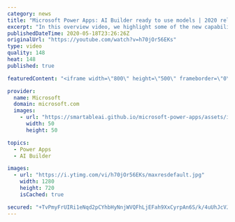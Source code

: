```yaml
---
category: news
title: "Microsoft Power Apps: AI Builder ready to use models | 2020 release wave 1 overview"
excerpt: "In this overview video, we highlight some of the new capabilities included in the latest update to Microsoft Power Apps, AI Builder ready to use models.     Here are the capabilities covered:   • Entity extraction helps you by identifying and extracting people, dates, places, locations, etc. from text"
publishedDateTime: 2020-05-18T23:26:26Z
originalUrl: "https://youtube.com/watch?v=h70jOr56EKs"
type: video
quality: 148
heat: 148
published: true

featuredContent: "<iframe width=\"800\" height=\"500\" frameborder=\"0\" src=\"https://www.youtube.com/embed/h70jOr56EKs\" allow=\"accelerometer; autoplay; encrypted-media; gyroscope; picture-in-picture\" allowfullscreen></iframe>"

provider:
  name: Microsoft
  domain: microsoft.com
  images:
    - url: "https://smartableai.github.io/microsoft-power-apps/assets/images/organizations/microsoft.com-50x50.jpg"
      width: 50
      height: 50

topics:
  - Power Apps
  - AI Builder

images:
  - url: "https://i.ytimg.com/vi/h70jOr56EKs/maxresdefault.jpg"
    width: 1280
    height: 720
    isCached: true

secured: "+TvPmyFrUIRi1eNqd2pCYhbHyNnjWVQFhLjEFah9XxCyrpAn6S/k/4uUhJcVJwaH1jbzmmfdNb6vSg9d5sHFiVwwcXVZkgvwDViuZCtxDNO8V/QPN5gcGj7AVRvnDC2g2JZK6Rf2pukvY++vmJSa9p5Jkn4u1OjW5mUz2gQqqtJNfId4n2W+W14DR52xcMY8yOlnouKWoV+wOwl5Jxe3Hb45LZsIKBwM/LcIBicC+7tYQTf0/AFqaE4mDPKN4GAyg9daWXqWLU/FAdyHl0lgeSQcV3RoNwcOHofrt37rMWlcjaj1uydYSLJu6P5JY4KZz4pJ8aPmt8D5is7PnFh0+rkaYKjJUtRu26eCmGD4RubTb8TGdYMzLUqsgK/w0spCFS5LnC38+1IP5WycuUeqkjY3kljKI4NfHXaJN3HHDBI0nzJoxXQdWvHmDfz4lHA4;oFO1KA+QQR+vZthmNrBSww=="
---
```


